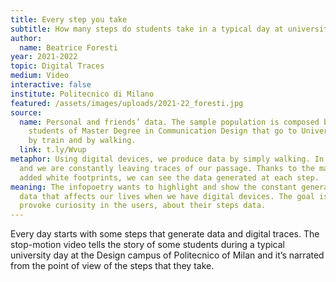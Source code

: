 ```yaml
---
title: Every step you take
subtitle: How many steps do students take in a typical day at university?
author:
  name: Beatrice Foresti
year: 2021-2022
topic: Digital Traces
medium: Video
interactive: false
institute: Politecnico di Milano
featured: /assets/images/uploads/2021-22_foresti.jpg
source:
  name: Personal and friends’ data. The sample population is composed by 5
    students of Master Degree in Communication Design that go to University both
    by train and by walking.
  link: t.ly/Wvup
metaphor: Using digital devices, we produce data by simply walking. In this way
  and we are constantly leaving traces of our passage. Thanks to the manually
  added white footprints, we can see the data generated at each step.
meaning: The infopoetry wants to highlight and show the constant generation of
  data that affects our lives when we have digital devices. The goal is to
  provoke curiosity in the users, about their steps data.
---
```

Every day starts with some steps that generate data and digital traces. The stop-motion video tells the story of some students during a typical university day at the Design campus of Politecnico of Milan and it’s narrated from the point of view of the steps that they take.
